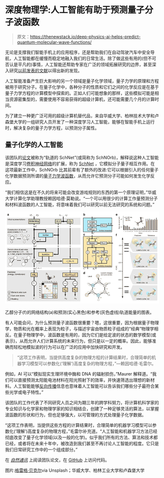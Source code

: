 # 深度物理学:人工智能有助于预测量子分子波函数

> 原文：<https://thenewstack.io/deep-physics-ai-helps-predict-quantum-molecular-wave-functions/>

无论是支撑我们智能手机上的应用程序，还是帮助我们在自动驾驶汽车中安全导航，人工智能都在缓慢而稳定地融入我们的日常生活。除了做这些有用的(但不可否认是平凡的)事情，人工智能还帮助专家在广泛的领域拓展研究的边界，甚至深入研究[以前发表的文献](/ai-makes-new-scientific-discoveries-by-analyzing-old-research-papers/)以得出新的发现。

人工智能准备产生巨大影响的另一个领域是量子化学领域，量子力学的原理和方程被用于研究分子。在量子化学中，各种分子的性质和它们之间的化学反应是在基于量子力学方程的计算模型中探索的。正如人们可能想象的那样，这些模拟可能是相当资源密集型的，需要使用不容易获得的超级计算机，还可能需要几个月的计算时间。

为了建立一种更广泛可用的超级计算机替代品，来自华威大学、柏林技术大学和卢森堡大学的一组研究人员开发了一种深度学习人工智能，能够在智能手机上运行时，解决复杂的量子力学方程，以预测分子属性。

## 量子化学的人工智能

该团队的[论文](https://www.nature.com/articles/s41467-019-12875-2)被称为“轨道的 SchNet”(或简称为 SchNOrb)，解释说这种人工智能是深度学习[卷积神经网络](https://en.wikipedia.org/wiki/Convolutional_neural_network)的扩展，称为 [SchNet](https://arxiv.org/abs/1706.08566) ，它模拟分子量子相互作用。在这项最新工作中，SchNOrb 比其前辈有了额外的改进:它可以根据引入的任何量子化学数据预测所谓的[量子力学波函数](https://en.wikipedia.org/wiki/Wave_function)，从而允许它预测分子可能如何发生化学反应。

“我们相信这是在不久的将来可能会改变游戏规则的东西的第一个原理证明，”华威大学计算化学助理教授赖因哈德·莫勒说。“一个可以用很少的计算工作量预测分子和材料波函数的人工智能，将意味着我们可以研究以前无法研究的系统和问题。”

![](img/c34c66c07b7bfdddca4f2557f68bcb68.png)

乙醇分子(f)的网络结构(a)和预测(实心黑色)和参考(灰色虚线)轨道能量的图表。

有人可能会问，为什么预测量子波函数很重要？嗯，这很重要，因为根据量子物理学，物质和光在概率上表现为粒子，与描述宇宙由物质粒子组成的“经典”物理学相反。在量子物理学中，波函数是有用的，因为它们是给定波的状态的数学模型(或表示)，从而允许人们计算系统的未来行为，但只是以一定的概率。因此，能够准确而轻松地模拟波的行为可以在广泛的应用中加快研究和开发。

> “这项工作表明，当提供高度复杂的物理方程的计算结果时，合理简单的机器学习模型可以参数化(‘理解’)高度复杂的物理方程，”—赖因哈德·毛雷尔。

例如，AI 可以“模拟现实生理环境中酶和 DNA 的辐射损伤，”Maurer 解释道。“我们可以直接预测太阳能电池材料在阳光照射下的效率，并快速筛选出理想的新材料。人工智能能够[反向传播](https://en.wikipedia.org/wiki/Backpropagation)信息也意味着人工智能可以告诉我们哪些分子最符合某些光学或电子特性。”

该团队的工作代表了不同研究人员之间为期三年的跨学科努力，将计算机科学家的专业知识与化学家和物理学家的知识相结合，创建了一种足够灵活的算法，以掌握波函数的形状和行为，但也足够强大，以可管理的方式处理量子化学数据。

“这项工作表明，当提供这些方程的计算结果时，合理简单的机器学习模型可以参数化(‘理解’)高度复杂的物理方程，”毛雷尔补充道。“人工智能和机器学习方法已经彻底改变了量子化学领域(以及一般的化学)。似乎我们所有的方法、算法和技术都已经，或者将在未来十年中，被改造到我们甚至不再讨论人工智能的程度。它只是我们日常研究工作中的一个组成部分。”

在 [*自然通讯*](https://www.nature.com/articles/s41467-019-12875-2) 上阅读团队论文，在 [GitHub](https://github.com/atomistic-machine-learning/SchNOrb) 上访问代码。

图片:[格雷格·贝克尔](https://unsplash.com/@gregbecker)via Unsplash；华威大学、柏林工业大学和卢森堡大学

<svg xmlns:xlink="http://www.w3.org/1999/xlink" viewBox="0 0 68 31" version="1.1"><title>Group</title> <desc>Created with Sketch.</desc></svg>